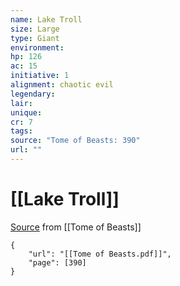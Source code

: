 ```yaml
---
name: Lake Troll
size: Large
type: Giant
environment: 
hp: 126
ac: 15
initiative: 1
alignment: chaotic evil
legendary: 
lair: 
unique: 
cr: 7
tags: 
source: "Tome of Beasts: 390"
url: ""
---
```

# [[Lake Troll]]

[Source](zotero://open-pdf/library/items/ULEQWHJM?page=390) from [[Tome of Beasts]]

```pdf
{
	"url": "[[Tome of Beasts.pdf]]",
	"page": [390]
}
```

